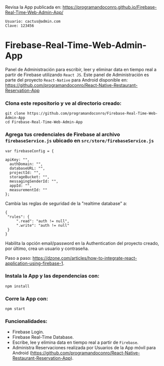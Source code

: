 Revisa la App publicada en: https://programandoconro.github.io/Firebase-Real-Time-Web-Admin-App/
```
Usuario: cactus@admin.com
Clave: 123456
```

# Firebase-Real-Time-Web-Admin-App
Panel de Administración para escribir, leer y eliminar data en tiempo real a partir de Firebase utilizando ```React JS```. Este panel de Administración es parte del proyecto ```React-Native``` para Android disponible en: https://github.com/programandoconro/React-Native-Restaurant-Reservation-App

### Clona este repositorio y ve al directorio creado: 

    git clone https://github.com/programandoconro/Firebase-Real-Time-Web-Admin-App
    cd Firebase-Real-Time-Web-Admin-App
    
### Agrega tus credenciales de Firebase al archivo ```firebaseService.js``` ubicado en ```src/store/firebaseService.js```   
    
    var firebaseConfig = {

    apiKey: "",
      authDomain: "",
      databaseURL: "",
      projectId: "",
      storageBucket: "",
      messagingSenderId: "",
      appId: "",
      measurementId: ""
    };
    
 Cambia las reglas de seguridad de la "realtime database" a:

 ```
 {
  "rules": {
      ".read": "auth != null",
      ".write": "auth != null"
  }
}
```
Habilita la opción email/password en la Authentication del proyecto creado, por último, crea un usuario y contraseña.

Paso a paso: https://dzone.com/articles/how-to-integrate-react-application-using-firebase-1.   
    

### Instala la App y las dependencias con: 
   
    npm install 
    
### Corre la App con:

    npm start

### Funcionalidades:

* Firebase Login.
* Firebase Real-Time Database.
* Escribe, lee y elimina data en tiempo real a partir de ```Firebase```. 
* Administra Reservaciones realizada por Usuarios de la App móvil para Android (https://github.com/programandoconro/React-Native-Restaurant-Reservation-App).
